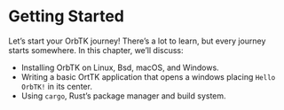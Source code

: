 # Getting Started

Let’s start your OrbTK journey! There’s a lot to learn, but every journey starts
somewhere. In this chapter, we’ll discuss:

* Installing OrbTK on Linux, Bsd, macOS, and Windows.
* Writing a basic OrtTK application that opens a windows placing `Hello OrbTK!` in its center.
* Using `cargo`, Rust’s package manager and build system.

